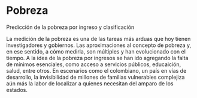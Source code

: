 # Pobreza
 Predicción de la pobreza por ingreso y clasificación 

La medición de la pobreza es una de las tareas más arduas que hoy tienen investigadores y gobiernos. Las aproximaciones al concepto de pobreza y, en ese sentido, a cómo medirla, son múltiples y han evolucionado con el tiempo. A la idea de la pobreza por ingresos se han ido agregando la falta de mínimos esenciales, como acceso a servicios públicos, educaición, salud, entre otros. En escenarios como el colombiano,  un país en vías de desarrollo, la invisibilidad de millones de familias vulnerables complejiza aún más la labor de localizar a quienes necesitan del amparo de los estados. 
